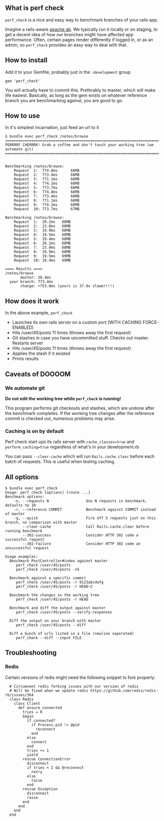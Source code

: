## What is perf check

`perf_check` is a nice and easy way to benchmark branches of your rails app.

Imagine a rails-aware [apache ab](http://httpd.apache.org/docs/2.2/programs/ab.html). We typically run it locally or on staging, to get a decent idea of how our branches might have affected app performance. Often, certain pages render differently if logged in, or as an admin, so `perf_check` provides an easy way to deal with that.

## How to install

Add it to your Gemfile, probably just in the `:development` group

```
gem 'perf_check'
```

You will actually have to commit this. Preferably to master, which will make life easiest. Basically, as long as the gem exists on whatever reference branch you are benchmarking against, you are good to go.

## How to use

In it's simplest incarnation, just feed an url to it

```
$ bundle exec perf_check /notes/browse 
=============================================================================
PERRRRF CHERRRK! Grab a coffee and don't touch your working tree (we automate git)
=============================================================================


Benchmarking /notes/browse:
	Request  1:  774.8ms	  66MB
	Request  2:  773.4ms	  66MB
	Request  3:  771.1ms	  66MB
	Request  4:  774.1ms	  66MB
	Request  5:  773.7ms	  66MB
	Request  6:  774.8ms	  66MB
	Request  7:  773.4ms	  66MB
	Request  8:  771.1ms	  66MB
	Request  9:  774.1ms	  66MB
	Request  10: 773.7ms	  67MB

Benchmarking /notes/browse:
	Request  1:  20.2ms	  68MB
	Request  2:  23.0ms	  68MB
	Request  3:  19.9ms	  68MB
	Request  4:  19.5ms	  68MB
	Request  5:  19.4ms	  68MB
	Request  6:  20.2ms	  68MB
	Request  7:  23.0ms	  68MB
	Request  8:  19.9ms	  68MB
	Request  9:  19.5ms	  69MB
	Request  10: 19.4ms	  69MB

==== Results ====
/notes/browse
       master: 20.4ms
  your branch: 773.4ms
       change: +753.0ms (yours is 37.9x slower!!!)
```

## How does it work

In the above example, `perf_check`

* Launches its own rails server on a custom port (WITH CACHING FORCE-ENABLED)
* Hits /user/45/posts 11 times (throws away the first request)
* Git stashes in case you have uncommitted stuff. Checks out master. Restarts server
* Hits /user/45/posts 11 times (throws away the first request)
* Applies the stash if it existed
* Prints results

## Caveats of DOOOOM

### We automate git

**Do not edit the working tree while `perf_check` is running!** 

This program performs git checkouts and stashes, which are undone after the benchmark completes. If the working tree changes after the reference commit is checked out, numerous problems may arise. 

### Caching is on by default

Perf check start ups its rails server with `cache_classes=true` and `perform_caching=true` regardless of what's in your development.rb

You can pass `--clear-cache` which will run `Rails.cache.clear` before each batch of requests. This is useful when testing caching.

## All options
```
$ bundle exec perf_check
Usage: perf_check [options] [route ...]
Benchmark options:
    -n, --requests N                 Use N requests in benchmark, defaults to 10
    -r, --reference COMMIT           Benchmark against COMMIT instead of master
    -q, --quick                      Fire off 5 requests just on this branch, no comparison with master
        --clear-cache                Call Rails.cache.clear before running benchmark
        --302-success                Consider HTTP 302 code a successful request
        --302-failure                Consider HTTP 302 code an unsuccessful request

Usage examples:
  Benchmark PostController#index against master
     perf_check /user/45/posts
     perf_check /user/45/posts -n5

  Benchmark against a specific commit
     perf_check /user/45/posts -r 0123abcdefg
     perf_check /user/45/posts -r HEAD~2

  Benchmark the changes in the working tree
     perf_check /user/45/posts -r HEAD

  Benchmark and diff the output against master 
     perf_check /user/45/posts --verify-responses
        
  Diff the output on your branch with master
     perf_check /user/45/posts --diff
    
  Diff a bunch of urls listed in a file (newline seperated)
     perf_check --diff --input FILE
```

## Troubleshooting

### Redis

Certain versions of redis might need the following snippet to fork properly:

```
  # Circumvent redis forking issues with our version of redis
  # Will be fixed when we update redis https://github.com/redis/redis-rb/issues/364
  class Redis
    class Client
      def ensure_connected
        tries = 0
        begin
          if connected?
            if Process.pid != @pid
              reconnect
            end
          else
            connect
          end
          tries += 1
          yield
        rescue ConnectionError
          disconnect
          if tries < 2 && @reconnect
            retry
          else
            raise
          end
        rescue Exception
          disconnect
          raise
        end
      end
    end
  end
  ```

